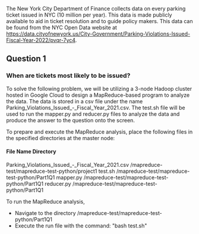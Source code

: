 The New York City Department of Finance collects data on every parking ticket issued in NYC (10 million per year). This data is made publicly available to aid in ticket resolution and to guide policy makers.
This data can be found from the NYC Open Data website at https://data.cityofnewyork.us/City-Government/Parking-Violations-Issued-Fiscal-Year-2022/pvqr-7yc4.

## Question 1
### When are tickets most likely to be issued?

To solve the following problem, we will be utilizing a 3-node Hadoop cluster hosted in Google Cloud to design a MapReduce-based program to analyze the data.
The data is stored in a csv file under the name Parking_Violations_Issued_-_Fiscal_Year_2021.csv.
The test.sh file will be used to run the mapper.py and reducer.py files to analyze the data and produce the answer to the question onto the screen.

To prepare and execute the MapReduce analysis, place the following files in the specified directories at the master node:

#### File Name                                       Directory
Parking_Violations_Issued_-_Fiscal_Year_2021.csv	  /mapreduce-test/mapreduce-test-python/project1
test.sh							                                /mapreduce-test/mapreduce-test-python/Part1Q1
mapper.py						                                /mapreduce-test/mapreduce-test-python/Part1Q1
reducer.py						                              /mapreduce-test/mapreduce-test-python/Part1Q1


To run the MapReduce analysis, 
  - Navigate to the directory /mapreduce-test/mapreduce-test-python/Part1Q1
  - Execute the run file with the command: "bash test.sh"
